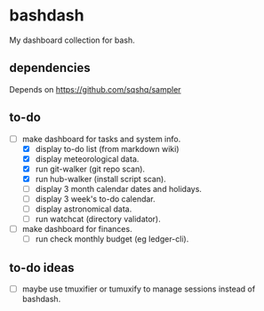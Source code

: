 
# bashdash

My dashboard collection for bash.

## dependencies

Depends on https://github.com/sqshq/sampler

## to-do

 - [ ] make dashboard for tasks and system info.
   - [X] display to-do list (from markdown wiki)
   - [X] display meteorological data.
   - [X] run git-walker (git repo scan).
   - [X] run hub-walker (install script scan).
   - [ ] display 3 month calendar dates and holidays.
   - [ ] display 3 week's to-do calendar.
   - [ ] display astronomical data.
   - [ ] run watchcat (directory validator).

 - [ ] make dashboard for finances.
   - [ ] run check monthly budget (eg ledger-cli).

## to-do ideas

 - [ ] maybe use tmuxifier or tumuxify to manage sessions instead of bashdash.

